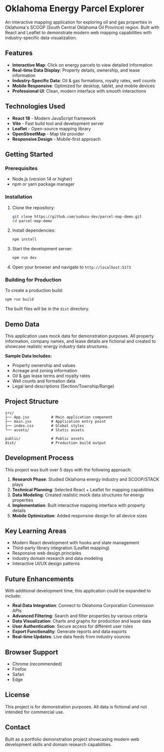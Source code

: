 # Oklahoma Energy Parcel Explorer

An interactive mapping application for exploring oil and gas properties in Oklahoma's SCOOP (South Central Oklahoma Oil Province) region. Built with React and Leaflet to demonstrate modern web mapping capabilities with industry-specific data visualization.

## Features

- **Interactive Map**: Click on energy parcels to view detailed information
- **Real-time Data Display**: Property details, ownership, and lease information
- **Industry-Specific Data**: Oil & gas formations, royalty rates, well counts
- **Mobile Responsive**: Optimized for desktop, tablet, and mobile devices
- **Professional UI**: Clean, modern interface with smooth interactions

## Technologies Used

- **React 18** - Modern JavaScript framework
- **Vite** - Fast build tool and development server
- **Leaflet** - Open-source mapping library
- **OpenStreetMap** - Map tile provider
- **Responsive Design** - Mobile-first approach

## Getting Started

### Prerequisites

- Node.js (version 14 or higher)
- npm or yarn package manager

### Installation

1. Clone the repository:

   ```bash
   git clone https://github.com/sudosu-dev/parcel-map-demo.git
   cd parcel-map-demo
   ```

2. Install dependencies:

   ```bash
   npm install
   ```

3. Start the development server:

   ```bash
   npm run dev
   ```

4. Open your browser and navigate to `http://localhost:5173`

### Building for Production

To create a production build:

```bash
npm run build
```

The built files will be in the `dist` directory.

## Demo Data

This application uses mock data for demonstration purposes. All property information, company names, and lease details are fictional and created to showcase realistic energy industry data structures.

**Sample Data Includes:**

- Property ownership and values
- Acreage and zoning information
- Oil & gas lease terms and royalty rates
- Well counts and formation data
- Legal land descriptions (Section/Township/Range)

## Project Structure

```
src/
├── App.jsx          # Main application component
├── main.jsx         # Application entry point
├── index.css        # Global styles
└── assets/          # Static assets

public/              # Public assets
dist/                # Production build output
```

## Development Process

This project was built over 5 days with the following approach:

1. **Research Phase**: Studied Oklahoma energy industry and SCOOP/STACK plays
2. **Technical Planning**: Selected React + Leaflet for mapping capabilities
3. **Data Modeling**: Created realistic mock data structures for energy properties
4. **Implementation**: Built interactive mapping interface with property details
5. **Mobile Optimization**: Added responsive design for all device sizes

## Key Learning Areas

- Modern React development with hooks and state management
- Third-party library integration (Leaflet mapping)
- Responsive web design principles
- Industry domain research and data modeling
- Interactive UI/UX design patterns

## Future Enhancements

With additional development time, this application could be expanded to include:

- **Real Data Integration**: Connect to Oklahoma Corporation Commission APIs
- **Advanced Filtering**: Search and filter properties by various criteria
- **Data Visualization**: Charts and graphs for production and lease data
- **User Authentication**: Secure access for different user roles
- **Export Functionality**: Generate reports and data exports
- **Real-time Updates**: Live data feeds from industry sources

## Browser Support

- Chrome (recommended)
- Firefox
- Safari
- Edge

## License

This project is for demonstration purposes. All data is fictional and not intended for commercial use.

## Contact

Built as a portfolio demonstration project showcasing modern web development skills and domain research capabilities.
